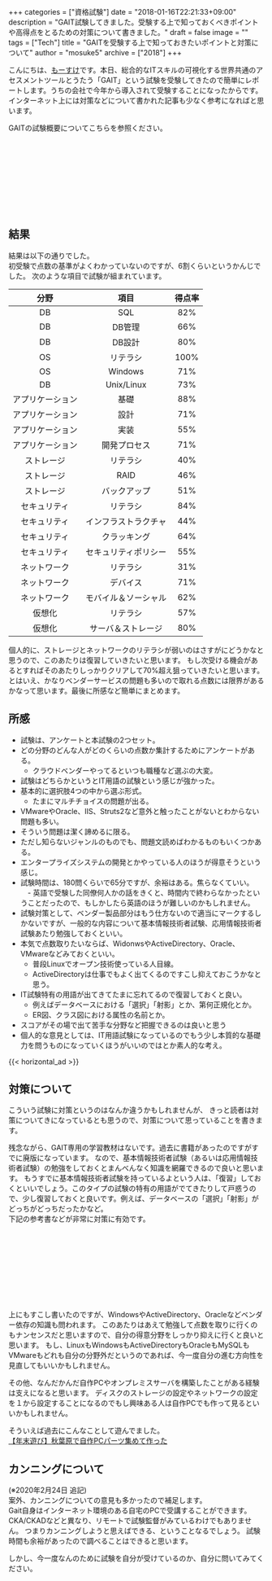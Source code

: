 +++
categories = ["資格試験"]
date = "2018-01-16T22:21:33+09:00"
description = "GAIT試験してきました。受験する上で知っておくべきポイントや高得点をとるための対策について書きました。"
draft = false
image = ""
tags = ["Tech"]
title = "GAITを受験する上で知っておきたいポイントと対策について"
author = "mosuke5"
archive = ["2018"]
+++

こんにちは、[もーすけ](https://twitter.com/mosuke5)です。本日、総合的なITスキルの可視化する世界共通のアセスメントツールとうたう「GAIT」という試験を受験してきたので簡単にレポートします。うちの会社で今年から導入されて受験することになったからです。インターネット上には対策などについて書かれた記事も少なく参考になればと思います。

GAITの試験概要についてこちらを参照ください。  
<div class="iframely-embed"><div class="iframely-responsive" style="height: 140px; padding-bottom: 0;"><a href="https://www.gait.org/about-gait/" data-iframely-url="//cdn.iframe.ly/O9ifLEa?iframe=card-small"></a></div></div><script async src="//cdn.iframe.ly/embed.js" charset="utf-8"></script>

<!--more-->

## 結果
結果は以下の通りでした。  
初受験で点数の基準がよくわかっていないのですが、6割くらいというかんじでした。
次のような項目で試験が組まれています。

|分野|項目|得点率|
|:--:|:--:|:--:|
|DB|SQL|82%|
|DB|DB管理|66%|
|DB|DB設計|80%|
|OS|リテラシ|100%|
|OS|Windows|71%|
|DB|Unix/Linux|73%|
|アプリケーション|基礎|88%|
|アプリケーション|設計|71%|
|アプリケーション|実装|55%|
|アプリケーション|開発プロセス|71%|
|ストレージ|リテラシ|40%|
|ストレージ|RAID|46%|
|ストレージ|バックアップ|51%|
|セキュリティ|リテラシ|84%|
|セキュリティ|インフラストラクチャ|44%|
|セキュリティ|クラッキング|64%|
|セキュリティ|セキュリティポリシー|55%|
|ネットワーク|リテラシ|31%|
|ネットワーク|デバイス|71%|
|ネットワーク|モバイル＆ソーシャル|62%|
|仮想化|リテラシ|57%|
|仮想化|サーバ＆ストレージ|80%|

個人的に、ストレージとネットワークのリテラシが弱いのはさすがにどうかなと思うので、このあたりは復習していきたいと思います。
もし次受ける機会があるとすればそのあたりしっかりクリアして70%超え狙っていきたいと思います。
とはいえ、かなりベンダーサービスの問題も多いので取れる点数には限界があるかなって思います。最後に所感など簡単にまとめます。


## 所感
- 試験は、アンケートと本試験の2つセット。
- どの分野のどんな人がどのくらいの点数か集計するためにアンケートがある。
    - クラウドベンダーやってるといつも職種など選ぶの大変。
- 試験はどちらかというとIT用語の試験という感じが強かった。
- 基本的に選択肢4つの中から選ぶ形式。
  - たまにマルチチョイスの問題が出る。
- VMwareやOracle、IIS、Struts2など意外と触ったことがないとわからない問題も多い。
- そういう問題は潔く諦めるに限る。
- ただし知らないジャンルのものでも、問題文読めばわかるものもいくつかある。
- エンタープライズシステムの開発とかやっている人のほうが得意そうという感じ。
- 試験時間は、180問くらいで65分ですが、余裕はある。焦らなくていい。
　- 英語で受験した同僚何人かの話をきくと、時間内で終わらなかったということだったので、もしかしたら英語のほうが難しいのかもしれません。
- 試験対策として、ベンダー製品部分はもう仕方ないので適当にマークするしかないですが、一般的な内容について基本情報技術者試験、応用情報技術者試験あたり勉強しておくといい。
- 本気で点数取りたいならば、WidonwsやActiveDirectory、Oracle、VMwareなどみておくといい。
  - 普段Linuxでオープン技術使っている人目線。
  - ActiveDirectoryは仕事でもよく出てくるのですこし抑えておこうかなと思う。
- IT試験特有の用語が出てきてたまに忘れてるので復習しておくと良い。
  - 例えばデータベースにおける「選択」「射影」とか、第何正規化とか。
  - ER図、クラス図における属性の名前とか。
- スコアがその場で出て苦手な分野など把握できるのは良いと思う
- 個人的な意見としては、IT用語試験になっているのでもう少し本質的な基礎力を問うものになっていくほうがいいのではとか素人的な考え。

{{< horizontal_ad >}}

## 対策について
こういう試験に対策というのはなんか違うかもしれませんが、
きっと読者は対策についてきになっているとも思うので、対策について思っていることを書きます。

残念ながら、GAIT専用の学習教材はないです。過去に書籍があったのですがすでに廃版になっています。
なので、基本情報技術者試験（あるいは応用情報技術者試験）の勉強をしておくとまんべんなく知識を網羅できるので良いと思います。
もうすでに基本情報技術者試験を持っているよという人は、「復習」しておくといいでしょう。このタイプの試験の特有の用語がでてきたりして戸惑うので、少し復習しておくと良いです。例えば、データベースの「選択」「射影」がどっちがどっちだったかなど。  
下記の参考書などが非常に対策に有効です。

<div class="iframely-embed"><div class="iframely-responsive" style="height: 140px; padding-bottom: 0;"><a href="https://www.amazon.co.jp/%25E6%2583%2585%25E5%25A0%25B1%25E5%2587%25A6%25E7%2590%2586%25E6%2595%2599%25E7%25A7%2591%25E6%259B%25B8-%25E5%2587%25BA%25E3%2582%258B%25E3%2581%25A8%25E3%2581%2593%25E3%2581%25A0%25E3%2581%2591%25EF%25BC%2581%25E5%259F%25BA%25E6%259C%25AC%25E6%2583%2585%25E5%25A0%25B1%25E6%258A%2580%25E8%25A1%2593%25E8%2580%2585-%25E3%2583%2586%25E3%2582%25AD%25E3%2582%25B9%25E3%2583%2588%25EF%25BC%2586%25E5%2595%258F%25E9%25A1%258C%25E9%259B%2586-2020%25E5%25B9%25B4%25E7%2589%2588-%25E7%259F%25A2%25E6%25B2%25A2/dp/4798163813?pd_rd_w=CYdeF&amp;pf_rd_p=1821eedd-9050-44ff-9f94-4ca9c8c19ec5&amp;pf_rd_r=DFKB98BA1NYM9FAR9NHZ&amp;pd_rd_r=a734949f-080e-4647-9fdb-470d17a8eb14&amp;pd_rd_wg=0n9gD&amp;pd_rd_i=4798163813&amp;psc=1&amp;linkCode=sl1&amp;tag=mosuke5-22&amp;linkId=4cccfedfecbc399b53c428c847f4ef12&amp;language=ja_JP&amp;ref_=as_li_ss_tl" data-iframely-url="//cdn.iframe.ly/a6w7CCE?iframe=card-small"></a></div></div><script async src="//cdn.iframe.ly/embed.js" charset="utf-8"></script>

上にもすこし書いたのですが、WindowsやActiveDirectory、Oracleなどベンダー依存の知識も問われます。
このあたりはあえて勉強して点数を取りに行くのもナンセンスだと思いますので、自分の得意分野をしっかり抑えに行くと良いと思います。
もし、LinuxもWindowsもActiveDirectoryもOracleもMySQLもVMwareもどれも自分の分野外だというのであれば、今一度自分の進む方向性を見直してもいいかもしれません。

その他、なんだかんだ自作PCやオンプレミスサーバを構築したことがある経験は支えになると思います。
ディスクのストレージの設定やネットワークの設定を１から設定することになるのでもし興味ある人は自作PCでも作って見るといいかもしれません。

そういえば過去にこんなことして遊んでました。  
[【年末遊び】秋葉原で自作PCパーツ集めて作った](https://blog.mosuke.tech/entry/2014/12/29/154251/)

## カンニングについて
(※2020年2月24日 追記)  
案外、カンニングについての意見も多かったので補足します。  
Gait自身はインターネット環境のある自宅のPCで受講することができます。
CKA/CKADなどと異なり、リモートで試験監督がみているわけでもありません。
つまりカンニングしようと思えばできる、ということなるでしょう。
試験時間も余裕があったので調べることはできると思います。

しかし、今一度なんのために試験を自分が受けているのか、自分に問いてみてください。